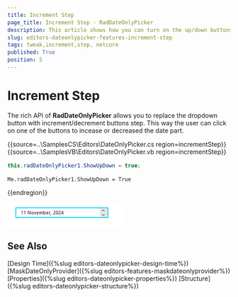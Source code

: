 ```yaml
---
title: Increment Step
page_title: Increment Step - RadDateOnlyPicker
description: This article shows how you can turn on the up/down buttons. 
slug: editors-dateonlypicker-features-increment-step
tags: tweak,increment,step, netcore
published: True
position: 5
---
```


# Increment Step
 
The rich API of __RadDateOnlyPicker__ allows you to replace the dropdown button with increment/decrement buttons step. This way the user can click on one of the buttons to incease or decreased the date part.


{{source=..\SamplesCS\Editors\DateOnlyPicker.cs region=incrementStep}} 
{{source=..\SamplesVB\Editors\DateOnlyPicker.vb region=incrementStep}} 

````C#
this.radDateOnlyPicker1.ShowUpDown = true;

````
````VB.NET
Me.radDateOnlyPicker1.ShowUpDown = True

````

{{endregion}}
  

![WinForms RadDateOnlyPicker Increment Step](images/editors-dateonlypicker-features-increment-step.gif)

## See Also

[Design Time]({%slug editors-dateonlypicker-design-time%})
[MaskDateOnlyProvider]({%slug editors-features-maskdateonlyprovider%})
[Properties]({%slug editors-dateonlypicker-properties%})
[Structure]({%slug editors-dateonlypicker-structure%})
